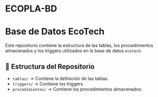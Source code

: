 # ECOPLA-BD

# Base de Datos EcoTech

Este repositorio contiene la estructura de las tablas, los procedimientos almacenados y los triggers utilizados en la base de datos `ecotech`.

## 📂 Estructura del Repositorio

- `tablas/` → Contiene la definición de las tablas.
- `triggers/` → Contiene los triggers.
- `procedimientos/` → Contiene los procedimientos almacenados.

